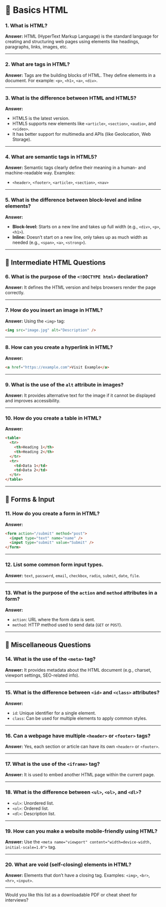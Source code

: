 # 🔹 **Basics HTML**

### 1. **What is HTML?**

**Answer:** HTML (HyperText Markup Language) is the standard language for creating and structuring web pages using elements like headings, paragraphs, links, images, etc.

---

### 2. **What are tags in HTML?**

**Answer:** Tags are the building blocks of HTML. They define elements in a document. For example: `<p>`, `<h1>`, `<a>`, `<div>`.

---

### 3. **What is the difference between HTML and HTML5?**

**Answer:**

- HTML5 is the latest version.
- HTML5 supports new elements like `<article>`, `<section>`, `<audio>`, and `<video>`.
- It has better support for multimedia and APIs (like Geolocation, Web Storage).

---

### 4. **What are semantic tags in HTML5?**

**Answer:** Semantic tags clearly define their meaning in a human- and machine-readable way. Examples:

- `<header>`, `<footer>`, `<article>`, `<section>`, `<nav>`

---

### 5. **What is the difference between block-level and inline elements?**

**Answer:**

- **Block-level:** Starts on a new line and takes up full width (e.g., `<div>`, `<p>`, `<h1>`).
- **Inline:** Doesn’t start on a new line, only takes up as much width as needed (e.g., `<span>`, `<a>`, `<strong>`).

---

## 🔹 **Intermediate HTML Questions**

### 6. **What is the purpose of the `<!DOCTYPE html>` declaration?**

**Answer:** It defines the HTML version and helps browsers render the page correctly.

---

### 7. **How do you insert an image in HTML?**

**Answer:** Using the `<img>` tag:

```html
<img src="image.jpg" alt="Description" />
```

---

### 8. **How can you create a hyperlink in HTML?**

**Answer:**

```html
<a href="https://example.com">Visit Example</a>
```

---

### 9. **What is the use of the `alt` attribute in images?**

**Answer:** It provides alternative text for the image if it cannot be displayed and improves accessibility.

---

### 10. **How do you create a table in HTML?**

**Answer:**

```html
<table>
  <tr>
    <th>Heading 1</th>
    <th>Heading 2</th>
  </tr>
  <tr>
    <td>Data 1</td>
    <td>Data 2</td>
  </tr>
</table>
```

---

## 🔹 **Forms & Input**

### 11. **How do you create a form in HTML?**

**Answer:**

```html
<form action="/submit" method="post">
  <input type="text" name="name" />
  <input type="submit" value="Submit" />
</form>
```

---

### 12. **List some common form input types.**

**Answer:** `text`, `password`, `email`, `checkbox`, `radio`, `submit`, `date`, `file`.

---

### 13. **What is the purpose of the `action` and `method` attributes in a form?**

**Answer:**

- `action`: URL where the form data is sent.
- `method`: HTTP method used to send data (`GET` or `POST`).

---

## 🔹 **Miscellaneous Questions**

### 14. **What is the use of the `<meta>` tag?**

**Answer:** It provides metadata about the HTML document (e.g., charset, viewport settings, SEO-related info).

---

### 15. **What is the difference between `<id>` and `<class>` attributes?**

**Answer:**

- `id`: Unique identifier for a single element.
- `class`: Can be used for multiple elements to apply common styles.

---

### 16. **Can a webpage have multiple `<header>` or `<footer>` tags?**

**Answer:** Yes, each section or article can have its own `<header>` or `<footer>`.

---

### 17. **What is the use of the `<iframe>` tag?**

**Answer:** It is used to embed another HTML page within the current page.

---

### 18. **What is the difference between `<ul>`, `<ol>`, and `<dl>`?**

- `<ul>`: Unordered list.
- `<ol>`: Ordered list.
- `<dl>`: Description list.

---

### 19. **How can you make a website mobile-friendly using HTML?**

**Answer:** Use the `<meta name="viewport" content="width=device-width, initial-scale=1.0">` tag.

---

### 20. **What are void (self-closing) elements in HTML?**

**Answer:** Elements that don’t have a closing tag. Examples: `<img>`, `<br>`, `<hr>`, `<input>`.

---

Would you like this list as a downloadable PDF or cheat sheet for interviews?
